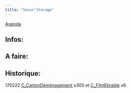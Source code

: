 ```yaml
---
title: "Secur'Storage"
---
```

[Agenda](notes/AgendaMaJournee.md) 
## Infos:

## A faire: 

## Historique:
170222 [C_CartonDéménagement](notes/equipements/consommables/C_CartonDéménagement.md) x300 et [C_FilmEtirable](notes/equipements/consommables/C_FilmEtirable.md) x6